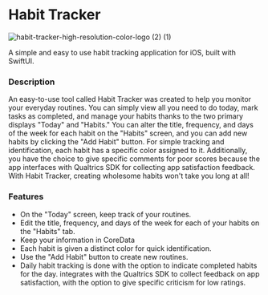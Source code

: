 # Habit Tracker
![habit-tracker-high-resolution-color-logo (2) (1)](https://user-images.githubusercontent.com/56072682/213291024-4d1940f7-06fc-46b1-9f47-77baa4e88194.png)

A simple and easy to use habit tracking application for iOS, built with SwiftUI.

### Description
An easy-to-use tool called Habit Tracker was created to help you monitor your everyday routines. You can simply view all you need to do today, mark tasks as completed, and manage your habits thanks to the two primary displays "Today" and "Habits." You can alter the title, frequency, and days of the week for each habit on the "Habits" screen, and you can add new habits by clicking the "Add Habit" button. For simple tracking and identification, each habit has a specific color assigned to it. Additionally, you have the choice to give specific comments for poor scores because the app interfaces with Qualtrics SDK for collecting app satisfaction feedback. With Habit Tracker, creating wholesome habits won't take you long at all!

### Features
- On the "Today" screen, keep track of your routines.
- Edit the title, frequency, and days of the week for each of your habits on the "Habits" tab.
- Keep your information in CoreData
- Each habit is given a distinct color for quick identification.
- Use the "Add Habit" button to create new routines.
- Daily habit tracking is done with the option to indicate completed habits for the day.
integrates with the Qualtrics SDK to collect feedback on app satisfaction, with the option to give specific criticism for low ratings.
